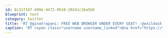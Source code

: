 ```yaml
---
id: 8c31f347-490e-4472-9610-20241c16a5bb
blueprint: text
category: twitter
title: 'RT @ginatrapani: FREE WEB BROWSER UNDER EVERY SEAT! -@anildash #io2011'
caption: 'RT <span class="username username_linked">@<a href="https://twitter.com/ginatrapani" title="Gina Trapani 🏳️‍🌈">ginatrapani</a></span>: FREE WEB BROWSER UNDER EVERY SEAT! -<span class="username username_linked">@<a href="https://twitter.com/anildash" title="anildash">anildash</a></span> <span class="hashtag hashtag_local">#<a href="http://tweettemp.darylchymko.ca/?tag=io2011">io2011</a>'
---
```

